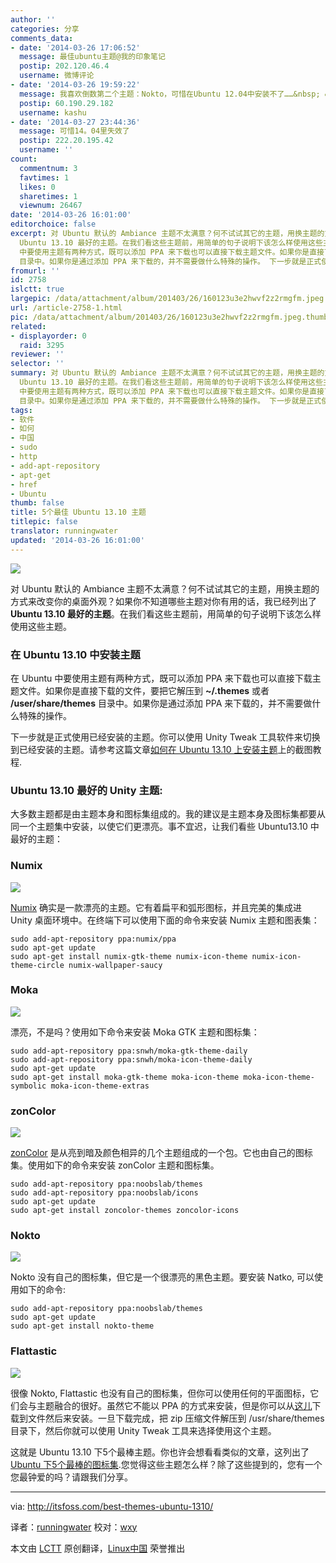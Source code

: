 ```yaml
---
author: ''
categories: 分享
comments_data:
- date: '2014-03-26 17:06:52'
  message: 最佳ubuntu主题@我的印象笔记
  postip: 202.120.46.4
  username: 微博评论
- date: '2014-03-26 19:59:22'
  message: 我喜欢倒数第二个主题：Nokto，可惜在Ubuntu 12.04中安装不了……&nbsp; &nbsp;:(
  postip: 60.190.29.182
  username: kashu
- date: '2014-03-27 23:44:36'
  message: 可惜14。04里失效了
  postip: 222.20.195.42
  username: ''
count:
  commentnum: 3
  favtimes: 1
  likes: 0
  sharetimes: 1
  viewnum: 26467
date: '2014-03-26 16:01:00'
editorchoice: false
excerpt: 对 Ubuntu 默认的 Ambiance 主题不太满意？何不试试其它的主题，用换主题的方式来改变你的桌面外观？如果你不知道哪些主题对你有用的话，我已经列出了
  Ubuntu 13.10 最好的主题。在我们看这些主题前，用简单的句子说明下该怎么样使用这些主题。 在 Ubuntu 13.10 中安装主题 在 Ubuntu
  中要使用主题有两种方式，既可以添加 PPA 来下载也可以直接下载主题文件。如果你是直接下载的文件，要把它解压到 ~/.themes 或者 /user/share/themes
  目录中。如果你是通过添加 PPA 来下载的，并不需要做什么特殊的操作。 下一步就是正式使用已经安装的主 ...
fromurl: ''
id: 2758
islctt: true
largepic: /data/attachment/album/201403/26/160123u3e2hwvf2z2rmgfm.jpeg
url: /article-2758-1.html
pic: /data/attachment/album/201403/26/160123u3e2hwvf2z2rmgfm.jpeg.thumb.jpg
related:
- displayorder: 0
  raid: 3295
reviewer: ''
selector: ''
summary: 对 Ubuntu 默认的 Ambiance 主题不太满意？何不试试其它的主题，用换主题的方式来改变你的桌面外观？如果你不知道哪些主题对你有用的话，我已经列出了
  Ubuntu 13.10 最好的主题。在我们看这些主题前，用简单的句子说明下该怎么样使用这些主题。 在 Ubuntu 13.10 中安装主题 在 Ubuntu
  中要使用主题有两种方式，既可以添加 PPA 来下载也可以直接下载主题文件。如果你是直接下载的文件，要把它解压到 ~/.themes 或者 /user/share/themes
  目录中。如果你是通过添加 PPA 来下载的，并不需要做什么特殊的操作。 下一步就是正式使用已经安装的主 ...
tags:
- 软件
- 如何
- 中国
- sudo
- http
- add-apt-repository
- apt-get
- href
- Ubuntu
thumb: false
title: 5个最佳 Ubuntu 13.10 主题
titlepic: false
translator: runningwater
updated: '2014-03-26 16:01:00'
---
```


![](/data/attachment/album/201403/26/160123u3e2hwvf2z2rmgfm.jpeg)


对 Ubuntu 默认的 Ambiance 主题不太满意？何不试试其它的主题，用换主题的方式来改变你的桌面外观？如果你不知道哪些主题对你有用的话，我已经列出了 **Ubuntu 13.10 最好的主题**。在我们看这些主题前，用简单的句子说明下该怎么样使用这些主题。


### 在 Ubuntu 13.10 中安装主题


在 Ubuntu 中要使用主题有两种方式，既可以添加 PPA 来下载也可以直接下载主题文件。如果你是直接下载的文件，要把它解压到 **~/.themes** 或者 **/user/share/themes** 目录中。如果你是通过添加 PPA 来下载的，并不需要做什么特殊的操作。


下一步就是正式使用已经安装的主题。你可以使用 Unity Tweak 工具软件来切换到已经安装的主题。请参考这篇文章[如何在 Ubuntu 13.10 上安装主题](http://itsfoss.com/how-to-install-themes-in-ubuntu-13-10/)上的截图教程.


### Ubuntu 13.10 最好的 Unity 主题:


大多数主题都是由主题本身和图标集组成的。我的建议是主题本身及图标集都要从同一个主题集中安装，以使它们更漂亮。事不宜迟，让我们看些 Ubuntu13.10 中最好的主题：


### Numix


![](/data/attachment/album/201403/26/160124xxw6r2x9qasakpa9.jpeg)


[Numix](http://satya164.deviantart.com/art/Numix-GTK3-theme-360223962) 确实是一款漂亮的主题。它有着扁平和弧形图标，并且完美的集成进 Unity 桌面环境中。在终端下可以使用下面的命令来安装 Numix 主题和图表集：



```
sudo add-apt-repository ppa:numix/ppa
sudo apt-get update
sudo apt-get install numix-gtk-theme numix-icon-theme numix-icon-theme-circle numix-wallpaper-saucy

```

### Moka


![](/data/attachment/album/201403/26/160126xvceyqtk1ocytnsg.jpeg)


漂亮，不是吗？使用如下命令来安装 Moka GTK 主题和图标集：



```
sudo add-apt-repository ppa:snwh/moka-gtk-theme-daily
sudo add-apt-repository ppa:snwh/moka-icon-theme-daily
sudo apt-get update
sudo apt-get install moka-gtk-theme moka-icon-theme moka-icon-theme-symbolic moka-icon-theme-extras

```

### zonColor


![](/data/attachment/album/201403/26/160127mkb4b554inh42twl.jpeg)


[zonColor](https://code.google.com/p/zoncolor/) 是从亮到暗及颜色相异的几个主题组成的一个包。它也由自己的图标集。使用如下的命令来安装 zonColor 主题和图标集。



```
sudo add-apt-repository ppa:noobslab/themes
sudo add-apt-repository ppa:noobslab/icons
sudo apt-get update
sudo apt-get install zoncolor-themes zoncolor-icons

```

### Nokto


![](/data/attachment/album/201403/26/160127ncx555m1xxkalorl.jpeg)


Nokto 没有自己的图标集，但它是一个很漂亮的黑色主题。要安装 Natko, 可以使用如下的命令:



```
sudo add-apt-repository ppa:noobslab/themes
sudo apt-get update
sudo apt-get install nokto-theme

```

### Flattastic


![](/data/attachment/album/201403/26/160128zqcz37cg4cqm77qp.jpeg)


很像 Nokto, Flattastic 也没有自己的图标集，但你可以使用任何的平面图标，它们会与主题融合的很好。虽然它不能以 PPA 的方式来安装，但是你可以从[这儿](http://nale12.deviantart.com/art/Flattastic-13-01-2014-424913255)下载到文件然后来安装。一旦下载完成，把 zip 压缩文件解压到 /usr/share/themes 目录下，然后你就可以使用 Unity Tweak 工具来选择使用这个主题。


这就是 Ubuntu 13.10 下5个最棒主题。你也许会想看看类似的文章，这列出了 [Ubuntu 下5个最棒的图标集](http://itsfoss.com/best-icon-themes-ubuntu-1310/).您觉得这些主题怎么样？除了这些提到的，您有一个您最钟爱的吗？请跟我们分享。




---


via: <http://itsfoss.com/best-themes-ubuntu-1310/>


译者：[runningwater](https://github.com/runningwater) 校对：[wxy](https://github.com/wxy)


本文由 [LCTT](https://github.com/LCTT/TranslateProject) 原创翻译，[Linux中国](http://linux.cn/) 荣誉推出